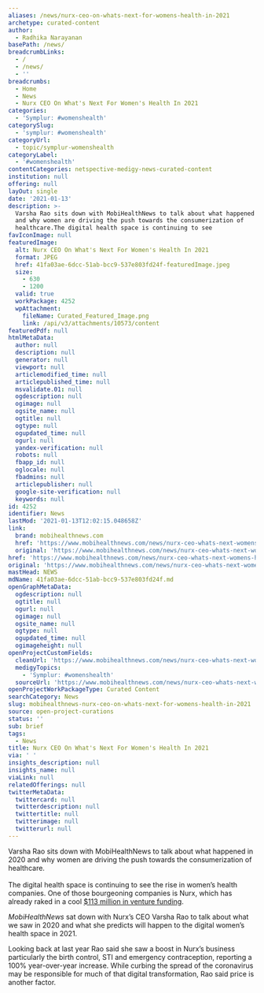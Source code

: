 ```yaml
---
aliases: /news/nurx-ceo-on-whats-next-for-womens-health-in-2021
archetype: curated-content
author:
  - Radhika Narayanan
basePath: /news/
breadcrumbLinks:
  - /
  - /news/
  - ''
breadcrumbs:
  - Home
  - News
  - Nurx CEO On What's Next For Women's Health In 2021
categories:
  - 'Symplur: #womenshealth'
categorySlug:
  - 'symplur: #womenshealth'
categoryUrl:
  - topic/symplur-womenshealth
categoryLabel:
  - '#womenshealth'
contentCategories: netspective-medigy-news-curated-content
institution: null
offering: null
layOut: single
date: '2021-01-13'
description: >-
  Varsha Rao sits down with MobiHealthNews to talk about what happened in 2020
  and why women are driving the push towards the consumerization of
  healthcare.The digital health space is continuing to see 
favIconImage: null
featuredImage:
  alt: Nurx CEO On What's Next For Women's Health In 2021
  format: JPEG
  href: 41fa03ae-6dcc-51ab-bcc9-537e803fd24f-featuredImage.jpeg
  size:
    - 630
    - 1200
  valid: true
  workPackage: 4252
  wpAttachment:
    fileName: Curated_Featured_Image.png
    link: /api/v3/attachments/10573/content
featuredPdf: null
htmlMetaData:
  author: null
  description: null
  generator: null
  viewport: null
  articlemodified_time: null
  articlepublished_time: null
  msvalidate.01: null
  ogdescription: null
  ogimage: null
  ogsite_name: null
  ogtitle: null
  ogtype: null
  ogupdated_time: null
  ogurl: null
  yandex-verification: null
  robots: null
  fbapp_id: null
  oglocale: null
  fbadmins: null
  articlepublisher: null
  google-site-verification: null
  keywords: null
id: 4252
identifier: News
lastMod: '2021-01-13T12:02:15.048658Z'
link:
  brand: mobihealthnews.com
  href: 'https://www.mobihealthnews.com/news/nurx-ceo-whats-next-womens-health-2021'
  original: 'https://www.mobihealthnews.com/news/nurx-ceo-whats-next-womens-health-2021'
href: 'https://www.mobihealthnews.com/news/nurx-ceo-whats-next-womens-health-2021'
original: 'https://www.mobihealthnews.com/news/nurx-ceo-whats-next-womens-health-2021'
mastHead: NEWS
mdName: 41fa03ae-6dcc-51ab-bcc9-537e803fd24f.md
openGraphMetaData:
  ogdescription: null
  ogtitle: null
  ogurl: null
  ogimage: null
  ogsite_name: null
  ogtype: null
  ogupdated_time: null
  ogimageheight: null
openProjectCustomFields:
  cleanUrl: 'https://www.mobihealthnews.com/news/nurx-ceo-whats-next-womens-health-2021'
  medigyTopics:
    - 'Symplur: #womenshealth'
  sourceUrl: 'https://www.mobihealthnews.com/news/nurx-ceo-whats-next-womens-health-2021'
openProjectWorkPackageType: Curated Content
searchCategory: News
slug: mobihealthnews-nurx-ceo-on-whats-next-for-womens-health-in-2021
source: open-project-curations
status: ''
sub: brief
tags:
  - News
title: Nurx CEO On What's Next For Women's Health In 2021
via: ' '
insights_description: null
insights_name: null
viaLink: null
relatedOfferings: null
twitterMetaData:
  twittercard: null
  twitterdescription: null
  twittertitle: null
  twitterimage: null
  twitterurl: null
---
```

<p>Varsha Rao sits down with MobiHealthNews to talk about what happened in 2020 and why women are driving the push towards the consumerization of healthcare.<br><br>The digital health space is continuing to see the rise in women’s health companies. One of those bourgeoning companies is Nurx, which has already raked in a cool <a href="https://www.mobihealthnews.com/news/nurx-collects-another-225m-birth-control-sti-treatment-deliveries">$113 million in venture funding</a>.</p><p><i>MobiHealthNews</i> sat down with Nurx’s CEO Varsha Rao to talk about what we saw in 2020 and what she predicts will happen to the digital women’s health space in 2021.</p><p>Looking back at last year Rao said she saw a boost in Nurx’s business particularly the birth control, STI and emergency contraception, reporting a 100% year-over-year increase. While curbing the spread of the coronavirus may be responsible for much of that digital transformation, Rao said price is another factor.</p>